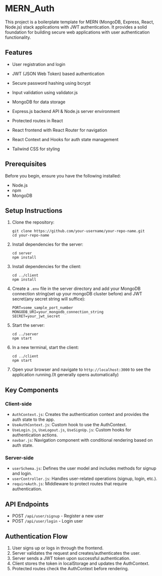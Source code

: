 # MERN_Auth

This project is a boilerplate template for MERN (MongoDB, Express, React, Node.js) stack applications with JWT authentication. It provides a solid foundation for building secure web applications with user authentication functionality.

## Features

- User registration and login
- JWT (JSON Web Token) based authentication
- Secure password hashing using bcrypt
- Input validation using validator.js
  
- MongoDB for data storage
- Express.js backend API & Node.js server environment

- Protected routes in React
- React frontend with React Router for navigation
- React Context and Hooks for auth state management
- Tailwind CSS for styling

## Prerequisites

Before you begin, ensure you have the following installed:
- Node.js 
- npm
- MongoDB 

## Setup Instructions

1. Clone the repository:
   ```
   git clone https://github.com/your-username/your-repo-name.git
   cd your-repo-name
   ```

2. Install dependencies for the server:
   ```
   cd server
   npm install
   ```

3. Install dependencies for the client:
   ```
   cd ../client
   npm install
   ```

4. Create a `.env` file in the server directory and add your MongoDB connection string(set up your mongoDB cluster before) and JWT secret(any secret string will suffice):
   ```
   PORT=some_sample_port_number
   MONGODB_URI=your_mongodb_connection_string
   SECRET=your_jwt_secret
   ```

5. Start the server:
   ```
   cd ../server
   npm start
   ```

6. In a new terminal, start the client:
   ```
   cd ../client
   npm start
   ```

7. Open your browser and navigate to `http://localhost:3000` to see the application running.(It generally opens automatically)

## Key Components

### Client-side

- `AuthContext.js`: Creates the authentication context and provides the auth state to the app.
- `UseAuthContext.js`: Custom hook to use the AuthContext.
- `UseLogin.js`, `UseLogout.js`, `UseSignUp.js`: Custom hooks for authentication actions.
- `navbar.js`: Navigation component with conditional rendering based on auth state.

### Server-side

- `userSchema.js`: Defines the user model and includes methods for signup and login.
- `userController.js`: Handles user-related operations (signup, login, etc.).
- `requireAuth.js`: Middleware to protect routes that require authentication.

## API Endpoints

- POST `/api/user/signup` - Register a new user
- POST `/api/user/login` - Login user

## Authentication Flow

1. User signs up or logs in through the frontend.
2. Server validates the request and creates/authenticates the user.
3. Server sends a JWT token upon successful authentication.
4. Client stores the token in localStorage and updates the AuthContext.
5. Protected routes check the AuthContext before rendering.
